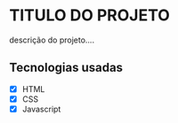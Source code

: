 # TITULO DO PROJETO

descrição do projeto....

## Tecnologias usadas

- [x] HTML
- [x] CSS
- [x] Javascript